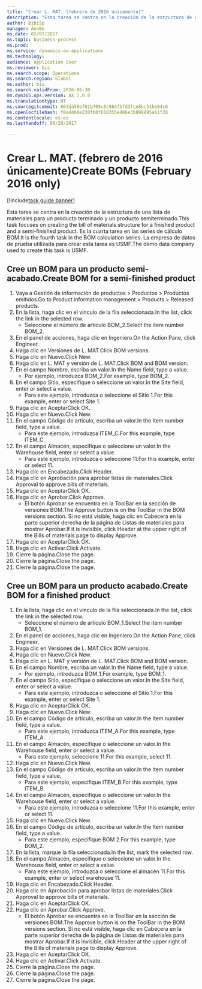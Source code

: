 ```yaml
--- 
title: "Crear L. MAT. (febrero de 2016 únicamente)"
description: "Esta tarea se centra en la creación de la estructura de una lista de materiales para un producto terminado y un producto semiterminado."
author: BibiSp
manager: AnnBe
ms.date: 02/07/2017
ms.topic: business-process
ms.prod: 
ms.service: dynamics-ax-applications
ms.technology: 
audience: Application User
ms.reviewer: bis
ms.search.scope: Operations
ms.search.region: Global
ms.author: bis
ms.search.validFrom: 2016-06-30
ms.dyn365.ops.version: AX 7.0.0
ms.translationtype: HT
ms.sourcegitcommit: 663da58ef01b705c0c984fbfd3fce8bc31be04c6
ms.openlocfilehash: f8ad4b0e230fb0f018355e486e3b898895a61f28
ms.contentlocale: es-es
ms.lasthandoff: 08/29/2017

---
```

# <a name="create-boms-february-2016-only"></a><span data-ttu-id="3f651-103">Crear L. MAT. (febrero de 2016 únicamente)</span><span class="sxs-lookup"><span data-stu-id="3f651-103">Create BOMs (February 2016 only)</span></span>

[!include[task guide banner](../../includes/task-guide-banner.md)]

<span data-ttu-id="3f651-104">Esta tarea se centra en la creación de la estructura de una lista de materiales para un producto terminado y un producto semiterminado.</span><span class="sxs-lookup"><span data-stu-id="3f651-104">This task focuses on creating the bill of materials structure for a finished product and a semi-finished product.</span></span> <span data-ttu-id="3f651-105">Es la cuarta tarea en las series de cálculo BOM.</span><span class="sxs-lookup"><span data-stu-id="3f651-105">It is the fourth task in the BOM calculation series.</span></span> <span data-ttu-id="3f651-106">La empresa de datos de prueba utilizada para crear esta tarea es USMF.</span><span class="sxs-lookup"><span data-stu-id="3f651-106">The demo data company used to create this task is USMF.</span></span>


## <a name="create-bom-for-a-semi-finished-product"></a><span data-ttu-id="3f651-107">Cree un BOM para un producto semi-acabado.</span><span class="sxs-lookup"><span data-stu-id="3f651-107">Create BOM for a semi-finished product</span></span>
1. <span data-ttu-id="3f651-108">Vaya a Gestión de información de productos > Productos > Productos emitidos.</span><span class="sxs-lookup"><span data-stu-id="3f651-108">Go to Product information management > Products > Released products.</span></span>
2. <span data-ttu-id="3f651-109">En la lista, haga clic en el vínculo de la fila seleccionada.</span><span class="sxs-lookup"><span data-stu-id="3f651-109">In the list, click the link in the selected row.</span></span>
    * <span data-ttu-id="3f651-110">Seleccione el número de artículo BOM_2.</span><span class="sxs-lookup"><span data-stu-id="3f651-110">Select the item number BOM_2.</span></span>  
3. <span data-ttu-id="3f651-111">En el panel de acciones, haga clic en Ingeniero.</span><span class="sxs-lookup"><span data-stu-id="3f651-111">On the Action Pane, click Engineer.</span></span>
4. <span data-ttu-id="3f651-112">Haga clic en Versiones de L. MAT.</span><span class="sxs-lookup"><span data-stu-id="3f651-112">Click BOM versions.</span></span>
5. <span data-ttu-id="3f651-113">Haga clic en Nuevo.</span><span class="sxs-lookup"><span data-stu-id="3f651-113">Click New.</span></span>
6. <span data-ttu-id="3f651-114">Haga clic en L. MAT y versión de L. MAT.</span><span class="sxs-lookup"><span data-stu-id="3f651-114">Click BOM and BOM version.</span></span>
7. <span data-ttu-id="3f651-115">En el campo Nombre, escriba un valor.</span><span class="sxs-lookup"><span data-stu-id="3f651-115">In the Name field, type a value.</span></span>
    * <span data-ttu-id="3f651-116">Por ejemplo, introduzca BOM_2.</span><span class="sxs-lookup"><span data-stu-id="3f651-116">For example, type BOM_2.</span></span>  
8. <span data-ttu-id="3f651-117">En el campo Sitio, especifique o seleccione un valor.</span><span class="sxs-lookup"><span data-stu-id="3f651-117">In the Site field, enter or select a value.</span></span>
    * <span data-ttu-id="3f651-118">Para este ejemplo, introduzca o seleccione el Sitio 1.</span><span class="sxs-lookup"><span data-stu-id="3f651-118">For this example, enter or select Site 1.</span></span>  
9. <span data-ttu-id="3f651-119">Haga clic en Aceptar</span><span class="sxs-lookup"><span data-stu-id="3f651-119">Click OK.</span></span>
10. <span data-ttu-id="3f651-120">Haga clic en Nuevo.</span><span class="sxs-lookup"><span data-stu-id="3f651-120">Click New.</span></span>
11. <span data-ttu-id="3f651-121">En el campo Código de artículo, escriba un valor.</span><span class="sxs-lookup"><span data-stu-id="3f651-121">In the Item number field, type a value.</span></span>
    * <span data-ttu-id="3f651-122">Para este ejemplo, introduzca ITEM_C.</span><span class="sxs-lookup"><span data-stu-id="3f651-122">For this example, type ITEM_C.</span></span>  
12. <span data-ttu-id="3f651-123">En el campo Almacén, especifique o seleccione un valor.</span><span class="sxs-lookup"><span data-stu-id="3f651-123">In the Warehouse field, enter or select a value.</span></span>
    * <span data-ttu-id="3f651-124">Para este ejemplo, introduzca o seleccione 11.</span><span class="sxs-lookup"><span data-stu-id="3f651-124">For this example, enter or select 11.</span></span>  
13. <span data-ttu-id="3f651-125">Haga clic en Encabezado.</span><span class="sxs-lookup"><span data-stu-id="3f651-125">Click Header.</span></span>
14. <span data-ttu-id="3f651-126">Haga clic en Aprobación para aprobar listas de materiales.</span><span class="sxs-lookup"><span data-stu-id="3f651-126">Click Approval to approve bills of materials.</span></span>
15. <span data-ttu-id="3f651-127">Haga clic en Aceptar</span><span class="sxs-lookup"><span data-stu-id="3f651-127">Click OK.</span></span>
16. <span data-ttu-id="3f651-128">Haga clic en Aprobar.</span><span class="sxs-lookup"><span data-stu-id="3f651-128">Click Approve.</span></span>
    * <span data-ttu-id="3f651-129">El botón Aprobar se encuentra en la ToolBar en la sección de versiones BOM.</span><span class="sxs-lookup"><span data-stu-id="3f651-129">The Approve button is on the ToolBar in the  BOM versions section.</span></span> <span data-ttu-id="3f651-130">Si no está visible, haga clic en Cabecera en la parte superior derecha de la página de Listas de materiales para mostrar Aprobar.</span><span class="sxs-lookup"><span data-stu-id="3f651-130">If it is invisible, click Header at the upper right of the Bills of materials page to display Approve.</span></span>  
17. <span data-ttu-id="3f651-131">Haga clic en Aceptar</span><span class="sxs-lookup"><span data-stu-id="3f651-131">Click OK.</span></span>
18. <span data-ttu-id="3f651-132">Haga clic en Activar.</span><span class="sxs-lookup"><span data-stu-id="3f651-132">Click Activate.</span></span>
19. <span data-ttu-id="3f651-133">Cierre la página.</span><span class="sxs-lookup"><span data-stu-id="3f651-133">Close the page.</span></span>
20. <span data-ttu-id="3f651-134">Cierre la página.</span><span class="sxs-lookup"><span data-stu-id="3f651-134">Close the page.</span></span>
21. <span data-ttu-id="3f651-135">Cierre la página.</span><span class="sxs-lookup"><span data-stu-id="3f651-135">Close the page.</span></span>

## <a name="create-bom-for-a-finished-product"></a><span data-ttu-id="3f651-136">Cree un BOM para un producto acabado.</span><span class="sxs-lookup"><span data-stu-id="3f651-136">Create BOM for a finished product</span></span>
1. <span data-ttu-id="3f651-137">En la lista, haga clic en el vínculo de la fila seleccionada.</span><span class="sxs-lookup"><span data-stu-id="3f651-137">In the list, click the link in the selected row.</span></span>
    * <span data-ttu-id="3f651-138">Seleccione el número de artículo BOM_1.</span><span class="sxs-lookup"><span data-stu-id="3f651-138">Select the item number BOM_1.</span></span>  
2. <span data-ttu-id="3f651-139">En el panel de acciones, haga clic en Ingeniero.</span><span class="sxs-lookup"><span data-stu-id="3f651-139">On the Action Pane, click Engineer.</span></span>
3. <span data-ttu-id="3f651-140">Haga clic en Versiones de L. MAT.</span><span class="sxs-lookup"><span data-stu-id="3f651-140">Click BOM versions.</span></span>
4. <span data-ttu-id="3f651-141">Haga clic en Nuevo.</span><span class="sxs-lookup"><span data-stu-id="3f651-141">Click New.</span></span>
5. <span data-ttu-id="3f651-142">Haga clic en L. MAT y versión de L. MAT.</span><span class="sxs-lookup"><span data-stu-id="3f651-142">Click BOM and BOM version.</span></span>
6. <span data-ttu-id="3f651-143">En el campo Nombre, escriba un valor.</span><span class="sxs-lookup"><span data-stu-id="3f651-143">In the Name field, type a value.</span></span>
    * <span data-ttu-id="3f651-144">Por ejemplo, introduzca BOM_1.</span><span class="sxs-lookup"><span data-stu-id="3f651-144">For example, type BOM_1.</span></span>  
7. <span data-ttu-id="3f651-145">En el campo Sitio, especifique o seleccione un valor.</span><span class="sxs-lookup"><span data-stu-id="3f651-145">In the Site field, enter or select a value.</span></span>
    * <span data-ttu-id="3f651-146">Para este ejemplo, introduzca o seleccione el Sitio 1.</span><span class="sxs-lookup"><span data-stu-id="3f651-146">For this example, enter or select Site 1.</span></span>  
8. <span data-ttu-id="3f651-147">Haga clic en Aceptar</span><span class="sxs-lookup"><span data-stu-id="3f651-147">Click OK.</span></span>
9. <span data-ttu-id="3f651-148">Haga clic en Nuevo.</span><span class="sxs-lookup"><span data-stu-id="3f651-148">Click New.</span></span>
10. <span data-ttu-id="3f651-149">En el campo Código de artículo, escriba un valor.</span><span class="sxs-lookup"><span data-stu-id="3f651-149">In the Item number field, type a value.</span></span>
    * <span data-ttu-id="3f651-150">Para este ejemplo, introduzca ITEM_A.</span><span class="sxs-lookup"><span data-stu-id="3f651-150">For this example, type ITEM_A.</span></span>  
11. <span data-ttu-id="3f651-151">En el campo Almacén, especifique o seleccione un valor.</span><span class="sxs-lookup"><span data-stu-id="3f651-151">In the Warehouse field, enter or select a value.</span></span>
    * <span data-ttu-id="3f651-152">Para este ejemplo, seleccione 11.</span><span class="sxs-lookup"><span data-stu-id="3f651-152">For this example, select 11.</span></span>  
12. <span data-ttu-id="3f651-153">Haga clic en Nuevo.</span><span class="sxs-lookup"><span data-stu-id="3f651-153">Click New.</span></span>
13. <span data-ttu-id="3f651-154">En el campo Código de artículo, escriba un valor.</span><span class="sxs-lookup"><span data-stu-id="3f651-154">In the Item number field, type a value.</span></span>
    * <span data-ttu-id="3f651-155">Para este ejemplo, especifique ITEM_B.</span><span class="sxs-lookup"><span data-stu-id="3f651-155">For this example, type ITEM_B.</span></span>  
14. <span data-ttu-id="3f651-156">En el campo Almacén, especifique o seleccione un valor.</span><span class="sxs-lookup"><span data-stu-id="3f651-156">In the Warehouse field, enter or select a value.</span></span>
    * <span data-ttu-id="3f651-157">Para este ejemplo, introduzca o seleccione 11.</span><span class="sxs-lookup"><span data-stu-id="3f651-157">For this example, enter or select 11.</span></span>  
15. <span data-ttu-id="3f651-158">Haga clic en Nuevo.</span><span class="sxs-lookup"><span data-stu-id="3f651-158">Click New.</span></span>
16. <span data-ttu-id="3f651-159">En el campo Código de artículo, escriba un valor.</span><span class="sxs-lookup"><span data-stu-id="3f651-159">In the Item number field, type a value.</span></span>
    * <span data-ttu-id="3f651-160">Para este ejemplo, especifique BOM 2.</span><span class="sxs-lookup"><span data-stu-id="3f651-160">For this example, type BOM_2.</span></span>  
17. <span data-ttu-id="3f651-161">En la lista, marque la fila seleccionada.</span><span class="sxs-lookup"><span data-stu-id="3f651-161">In the list, mark the selected row.</span></span>
18. <span data-ttu-id="3f651-162">En el campo Almacén, especifique o seleccione un valor.</span><span class="sxs-lookup"><span data-stu-id="3f651-162">In the Warehouse field, enter or select a value.</span></span>
    * <span data-ttu-id="3f651-163">Para este ejemplo, introduzca o seleccione el almacén 11.</span><span class="sxs-lookup"><span data-stu-id="3f651-163">For this example, enter or select warehouse 11.</span></span>  
19. <span data-ttu-id="3f651-164">Haga clic en Encabezado.</span><span class="sxs-lookup"><span data-stu-id="3f651-164">Click Header.</span></span>
20. <span data-ttu-id="3f651-165">Haga clic en Aprobación para aprobar listas de materiales.</span><span class="sxs-lookup"><span data-stu-id="3f651-165">Click Approval to approve bills of materials.</span></span>
21. <span data-ttu-id="3f651-166">Haga clic en Aceptar</span><span class="sxs-lookup"><span data-stu-id="3f651-166">Click OK.</span></span>
22. <span data-ttu-id="3f651-167">Haga clic en Aprobar.</span><span class="sxs-lookup"><span data-stu-id="3f651-167">Click Approve.</span></span>
    * <span data-ttu-id="3f651-168">El botón Aprobar se encuentra en la ToolBar en la sección de versiones BOM.</span><span class="sxs-lookup"><span data-stu-id="3f651-168">The Approve button is on the ToolBar in the  BOM versions section.</span></span> <span data-ttu-id="3f651-169">Si no está visible, haga clic en Cabecera en la parte superior derecha de la página de Listas de materiales para mostrar Aprobar.</span><span class="sxs-lookup"><span data-stu-id="3f651-169">If it is invisible, click Header at the upper right of the Bills of materials page to display Approve.</span></span>  
23. <span data-ttu-id="3f651-170">Haga clic en Aceptar</span><span class="sxs-lookup"><span data-stu-id="3f651-170">Click OK.</span></span>
24. <span data-ttu-id="3f651-171">Haga clic en Activar.</span><span class="sxs-lookup"><span data-stu-id="3f651-171">Click Activate.</span></span>
25. <span data-ttu-id="3f651-172">Cierre la página.</span><span class="sxs-lookup"><span data-stu-id="3f651-172">Close the page.</span></span>
26. <span data-ttu-id="3f651-173">Cierre la página.</span><span class="sxs-lookup"><span data-stu-id="3f651-173">Close the page.</span></span>
27. <span data-ttu-id="3f651-174">Cierre la página.</span><span class="sxs-lookup"><span data-stu-id="3f651-174">Close the page.</span></span>


